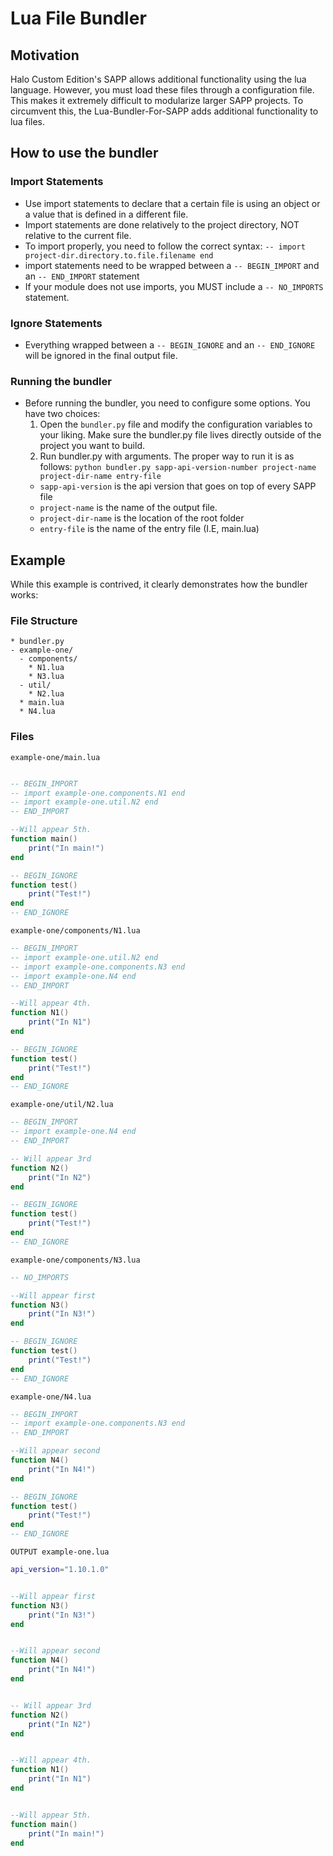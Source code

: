 # Lua File Bundler

## Motivation

Halo Custom Edition's SAPP allows additional functionality using the lua language. However, you must load these files through a configuration file. This makes it extremely difficult to modularize larger SAPP projects. To circumvent this, the Lua-Bundler-For-SAPP adds additional functionality to lua files.

## How to use the bundler

### Import Statements

- Use import statements to declare that a certain file is using an object or a value that is defined in a different file.
- Import statements are done relatively to the project directory, NOT relative to the current file.
- To import properly, you need to follow the correct syntax: `-- import project-dir.directory.to.file.filename end`
- import statements need to be wrapped between a `-- BEGIN_IMPORT` and an `-- END_IMPORT` statement
- If your module does not use imports, you MUST include a `-- NO_IMPORTS` statement.

### Ignore Statements

- Everything wrapped between a `-- BEGIN_IGNORE` and an `-- END_IGNORE` will be ignored in the final output file.

### Running the bundler

- Before running the bundler, you need to configure some options. You have two choices:
  1. Open the `bundler.py` file and modify the configuration variables to your liking. Make sure the bundler.py file lives directly outside of the project you want to build.
  2. Run bundler.py with arguments. The proper way to run it is as follows: `python bundler.py sapp-api-version-number project-name project-dir-name entry-file`
  - `sapp-api-version` is the api version that goes on top of every SAPP file
  - `project-name` is the name of the output file.
  - `project-dir-name` is the location of the root folder
  - `entry-file` is the name of the entry file (I.E, main.lua)

## Example

While this example is contrived, it clearly demonstrates how the bundler works:

### File Structure

```
* bundler.py
- example-one/
  - components/
    * N1.lua
    * N3.lua
  - util/
    * N2.lua
  * main.lua
  * N4.lua
```

### Files

`example-one/main.lua`

```lua

-- BEGIN_IMPORT
-- import example-one.components.N1 end
-- import example-one.util.N2 end
-- END_IMPORT

--Will appear 5th.
function main()
    print("In main!")
end

-- BEGIN_IGNORE
function test()
    print("Test!")
end
-- END_IGNORE
```

`example-one/components/N1.lua`

```lua
-- BEGIN_IMPORT
-- import example-one.util.N2 end
-- import example-one.components.N3 end
-- import example-one.N4 end
-- END_IMPORT

--Will appear 4th.
function N1()
    print("In N1")
end

-- BEGIN_IGNORE
function test()
    print("Test!")
end
-- END_IGNORE
```

`example-one/util/N2.lua`

```lua
-- BEGIN_IMPORT
-- import example-one.N4 end
-- END_IMPORT

-- Will appear 3rd
function N2()
    print("In N2")
end

-- BEGIN_IGNORE
function test()
    print("Test!")
end
-- END_IGNORE
```

`example-one/components/N3.lua`

```lua
-- NO_IMPORTS

--Will appear first
function N3()
    print("In N3!")
end

-- BEGIN_IGNORE
function test()
    print("Test!")
end
-- END_IGNORE
```

`example-one/N4.lua`

```lua
-- BEGIN_IMPORT
-- import example-one.components.N3 end
-- END_IMPORT

--Will appear second
function N4()
    print("In N4!")
end

-- BEGIN_IGNORE
function test()
    print("Test!")
end
-- END_IGNORE
```

`OUTPUT example-one.lua`

```lua
api_version="1.10.1.0"


--Will appear first
function N3()
    print("In N3!")
end


--Will appear second
function N4()
    print("In N4!")
end


-- Will appear 3rd
function N2()
    print("In N2")
end


--Will appear 4th.
function N1()
    print("In N1")
end


--Will appear 5th.
function main()
    print("In main!")
end

```
